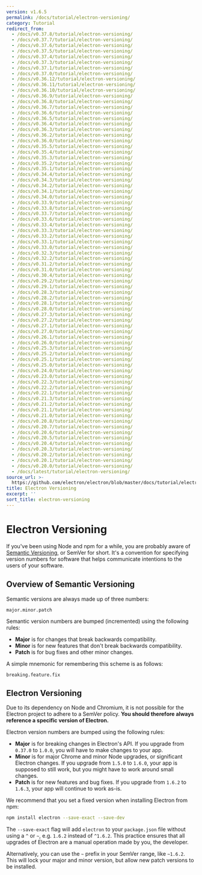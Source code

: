 ```yaml
---
version: v1.6.5
permalink: /docs/tutorial/electron-versioning/
category: Tutorial
redirect_from:
  - /docs/v0.37.8/tutorial/electron-versioning/
  - /docs/v0.37.7/tutorial/electron-versioning/
  - /docs/v0.37.6/tutorial/electron-versioning/
  - /docs/v0.37.5/tutorial/electron-versioning/
  - /docs/v0.37.4/tutorial/electron-versioning/
  - /docs/v0.37.3/tutorial/electron-versioning/
  - /docs/v0.37.1/tutorial/electron-versioning/
  - /docs/v0.37.0/tutorial/electron-versioning/
  - /docs/v0.36.12/tutorial/electron-versioning/
  - /docs/v0.36.11/tutorial/electron-versioning/
  - /docs/v0.36.10/tutorial/electron-versioning/
  - /docs/v0.36.9/tutorial/electron-versioning/
  - /docs/v0.36.8/tutorial/electron-versioning/
  - /docs/v0.36.7/tutorial/electron-versioning/
  - /docs/v0.36.6/tutorial/electron-versioning/
  - /docs/v0.36.5/tutorial/electron-versioning/
  - /docs/v0.36.4/tutorial/electron-versioning/
  - /docs/v0.36.3/tutorial/electron-versioning/
  - /docs/v0.36.2/tutorial/electron-versioning/
  - /docs/v0.36.0/tutorial/electron-versioning/
  - /docs/v0.35.5/tutorial/electron-versioning/
  - /docs/v0.35.4/tutorial/electron-versioning/
  - /docs/v0.35.3/tutorial/electron-versioning/
  - /docs/v0.35.2/tutorial/electron-versioning/
  - /docs/v0.35.1/tutorial/electron-versioning/
  - /docs/v0.34.4/tutorial/electron-versioning/
  - /docs/v0.34.3/tutorial/electron-versioning/
  - /docs/v0.34.2/tutorial/electron-versioning/
  - /docs/v0.34.1/tutorial/electron-versioning/
  - /docs/v0.34.0/tutorial/electron-versioning/
  - /docs/v0.33.9/tutorial/electron-versioning/
  - /docs/v0.33.8/tutorial/electron-versioning/
  - /docs/v0.33.7/tutorial/electron-versioning/
  - /docs/v0.33.6/tutorial/electron-versioning/
  - /docs/v0.33.4/tutorial/electron-versioning/
  - /docs/v0.33.3/tutorial/electron-versioning/
  - /docs/v0.33.2/tutorial/electron-versioning/
  - /docs/v0.33.1/tutorial/electron-versioning/
  - /docs/v0.33.0/tutorial/electron-versioning/
  - /docs/v0.32.3/tutorial/electron-versioning/
  - /docs/v0.32.2/tutorial/electron-versioning/
  - /docs/v0.31.2/tutorial/electron-versioning/
  - /docs/v0.31.0/tutorial/electron-versioning/
  - /docs/v0.30.4/tutorial/electron-versioning/
  - /docs/v0.29.2/tutorial/electron-versioning/
  - /docs/v0.29.1/tutorial/electron-versioning/
  - /docs/v0.28.3/tutorial/electron-versioning/
  - /docs/v0.28.2/tutorial/electron-versioning/
  - /docs/v0.28.1/tutorial/electron-versioning/
  - /docs/v0.28.0/tutorial/electron-versioning/
  - /docs/v0.27.3/tutorial/electron-versioning/
  - /docs/v0.27.2/tutorial/electron-versioning/
  - /docs/v0.27.1/tutorial/electron-versioning/
  - /docs/v0.27.0/tutorial/electron-versioning/
  - /docs/v0.26.1/tutorial/electron-versioning/
  - /docs/v0.26.0/tutorial/electron-versioning/
  - /docs/v0.25.3/tutorial/electron-versioning/
  - /docs/v0.25.2/tutorial/electron-versioning/
  - /docs/v0.25.1/tutorial/electron-versioning/
  - /docs/v0.25.0/tutorial/electron-versioning/
  - /docs/v0.24.0/tutorial/electron-versioning/
  - /docs/v0.23.0/tutorial/electron-versioning/
  - /docs/v0.22.3/tutorial/electron-versioning/
  - /docs/v0.22.2/tutorial/electron-versioning/
  - /docs/v0.22.1/tutorial/electron-versioning/
  - /docs/v0.21.3/tutorial/electron-versioning/
  - /docs/v0.21.2/tutorial/electron-versioning/
  - /docs/v0.21.1/tutorial/electron-versioning/
  - /docs/v0.21.0/tutorial/electron-versioning/
  - /docs/v0.20.8/tutorial/electron-versioning/
  - /docs/v0.20.7/tutorial/electron-versioning/
  - /docs/v0.20.6/tutorial/electron-versioning/
  - /docs/v0.20.5/tutorial/electron-versioning/
  - /docs/v0.20.4/tutorial/electron-versioning/
  - /docs/v0.20.3/tutorial/electron-versioning/
  - /docs/v0.20.2/tutorial/electron-versioning/
  - /docs/v0.20.1/tutorial/electron-versioning/
  - /docs/v0.20.0/tutorial/electron-versioning/
  - /docs/latest/tutorial/electron-versioning/
source_url: >-
  https://github.com/electron/electron/blob/master/docs/tutorial/electron-versioning.md
title: Electron Versioning
excerpt: ''
sort_title: electron-versioning
---
```




<!--


                                      ::::
                                    :o+//+o:
                                    +o    oo-
                                    :o+//oo/+o/
                                      -::-   -oo:
                                               /s/
                      -::::::::-                :s/  :::--
                  :+oo+////////+:        -:/+oo/ :s:-///++oo+:
                /o+:                -/+oo+/:-     +o-      -:+o:
               /s:              -:+o+/:           -o+         :s/
              -s/            -/oo/:                /s-         +s-
              -s/         -/oo/-                   -s/         /s-
               oo       :+o/-                       oo         oo
               -s/    :oo/                          /s-       /s-
                :s/ :oo:              -::-          /s-      /s:
                  -+o/               /ssss/         :s:    -+o-
                 :o+--               /ssss/         :s:   :o+-
                :s/  +o:              -::-          /s-   --
               -s/    :+o/-                         /s-
               oo       -+o+-                       oo
              -s/         -/oo/-                   -s/
             -+soo+:         -/oo/:                /s-      /oooo+-
             o+   :s:           -:+o+/:-          -o+      /s:  -oo
             oo:--/s:       ::      -:+oo+/:-     -/-      /s/--:o+
              :+++/-        :s:          -:/+ooo++//////++oo//+o+:
                             /s:                --::::::--
                              /s/              /s-
                               :oo:          :oo:
                                 /oo/-    -/oo/
                                   -/+oooo+/-





                   _______  _______  _______  _______  __
                  |       ||       ||       ||       ||  |
                  |  _____||_     _||   _   ||    _  ||  |
                  | |_____   |   |  |  | |  ||   |_| ||  |
                  |_____  |  |   |  |  |_|  ||    ___||__|
                   _____| |  |   |  |       ||   |     __
                  |_______|  |___|  |_______||___|    |__|


    This file is generated automatically, so it should not be edited.

    To make changes, head over to the electron/electron repository:

    https://github.com/electron/electron/blob/master/docs/tutorial/electron-versioning.md

    Thanks!

-->
# Electron Versioning

If you've been using Node and npm for a while, you are probably aware of [Semantic Versioning](http://semver.org), or SemVer for short. It's a convention for specifying version numbers for software that helps communicate intentions to the users of your software.

## Overview of Semantic Versioning

Semantic versions are always made up of three numbers:

```
major.minor.patch

```

Semantic version numbers are bumped (incremented) using the following rules:

*   **Major** is for changes that break backwards compatibility.
*   **Minor** is for new features that don't break backwards compatibility.
*   **Patch** is for bug fixes and other minor changes.

A simple mnemonic for remembering this scheme is as follows:

```
breaking.feature.fix

```

## Electron Versioning

Due to its dependency on Node and Chromium, it is not possible for the Electron project to adhere to a SemVer policy. **You should therefore always reference a specific version of Electron.**

Electron version numbers are bumped using the following rules:

*   **Major** is for breaking changes in Electron's API. If you upgrade from `0.37.0` to `1.0.0`, you will have to make changes to your app.
*   **Minor** is for major Chrome and minor Node upgrades, or significant Electron changes. If you upgrade from `1.5.0` to `1.6.0`, your app is supposed to still work, but you might have to work around small changes.
*   **Patch** is for new features and bug fixes. If you upgrade from `1.6.2` to `1.6.3`, your app will continue to work as-is.

We recommend that you set a fixed version when installing Electron from npm:

```sh
npm install electron --save-exact --save-dev
```

The `--save-exact` flag will add `electron` to your `package.json` file without using a `^` or `~`, e.g. `1.6.2` instead of `^1.6.2`. This practice ensures that all upgrades of Electron are a manual operation made by you, the developer.

Alternatively, you can use the `~` prefix in your SemVer range, like `~1.6.2`. This will lock your major and minor version, but allow new patch versions to be installed.
